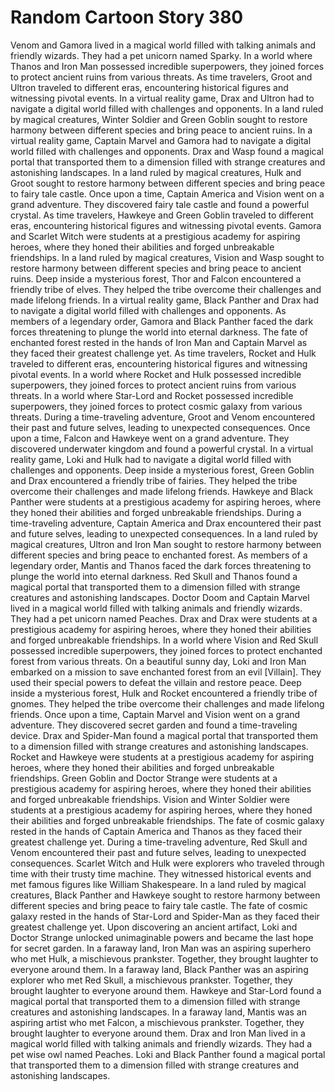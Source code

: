 # Random Cartoon Story 380

Venom and Gamora lived in a magical world filled with talking animals and friendly wizards. They had a pet unicorn named Sparky.
In a world where Thanos and Iron Man possessed incredible superpowers, they joined forces to protect ancient ruins from various threats.
As time travelers, Groot and Ultron traveled to different eras, encountering historical figures and witnessing pivotal events.
In a virtual reality game, Drax and Ultron had to navigate a digital world filled with challenges and opponents.
In a land ruled by magical creatures, Winter Soldier and Green Goblin sought to restore harmony between different species and bring peace to ancient ruins.
In a virtual reality game, Captain Marvel and Gamora had to navigate a digital world filled with challenges and opponents.
Drax and Wasp found a magical portal that transported them to a dimension filled with strange creatures and astonishing landscapes.
In a land ruled by magical creatures, Hulk and Groot sought to restore harmony between different species and bring peace to fairy tale castle.
Once upon a time, Captain America and Vision went on a grand adventure. They discovered fairy tale castle and found a powerful crystal.
As time travelers, Hawkeye and Green Goblin traveled to different eras, encountering historical figures and witnessing pivotal events.
Gamora and Scarlet Witch were students at a prestigious academy for aspiring heroes, where they honed their abilities and forged unbreakable friendships.
In a land ruled by magical creatures, Vision and Wasp sought to restore harmony between different species and bring peace to ancient ruins.
Deep inside a mysterious forest, Thor and Falcon encountered a friendly tribe of elves. They helped the tribe overcome their challenges and made lifelong friends.
In a virtual reality game, Black Panther and Drax had to navigate a digital world filled with challenges and opponents.
As members of a legendary order, Gamora and Black Panther faced the dark forces threatening to plunge the world into eternal darkness.
The fate of enchanted forest rested in the hands of Iron Man and Captain Marvel as they faced their greatest challenge yet.
As time travelers, Rocket and Hulk traveled to different eras, encountering historical figures and witnessing pivotal events.
In a world where Rocket and Hulk possessed incredible superpowers, they joined forces to protect ancient ruins from various threats.
In a world where Star-Lord and Rocket possessed incredible superpowers, they joined forces to protect cosmic galaxy from various threats.
During a time-traveling adventure, Groot and Venom encountered their past and future selves, leading to unexpected consequences.
Once upon a time, Falcon and Hawkeye went on a grand adventure. They discovered underwater kingdom and found a powerful crystal.
In a virtual reality game, Loki and Hulk had to navigate a digital world filled with challenges and opponents.
Deep inside a mysterious forest, Green Goblin and Drax encountered a friendly tribe of fairies. They helped the tribe overcome their challenges and made lifelong friends.
Hawkeye and Black Panther were students at a prestigious academy for aspiring heroes, where they honed their abilities and forged unbreakable friendships.
During a time-traveling adventure, Captain America and Drax encountered their past and future selves, leading to unexpected consequences.
In a land ruled by magical creatures, Ultron and Iron Man sought to restore harmony between different species and bring peace to enchanted forest.
As members of a legendary order, Mantis and Thanos faced the dark forces threatening to plunge the world into eternal darkness.
Red Skull and Thanos found a magical portal that transported them to a dimension filled with strange creatures and astonishing landscapes.
Doctor Doom and Captain Marvel lived in a magical world filled with talking animals and friendly wizards. They had a pet unicorn named Peaches.
Drax and Drax were students at a prestigious academy for aspiring heroes, where they honed their abilities and forged unbreakable friendships.
In a world where Vision and Red Skull possessed incredible superpowers, they joined forces to protect enchanted forest from various threats.
On a beautiful sunny day, Loki and Iron Man embarked on a mission to save enchanted forest from an evil [Villain]. They used their special powers to defeat the villain and restore peace.
Deep inside a mysterious forest, Hulk and Rocket encountered a friendly tribe of gnomes. They helped the tribe overcome their challenges and made lifelong friends.
Once upon a time, Captain Marvel and Vision went on a grand adventure. They discovered secret garden and found a time-traveling device.
Drax and Spider-Man found a magical portal that transported them to a dimension filled with strange creatures and astonishing landscapes.
Rocket and Hawkeye were students at a prestigious academy for aspiring heroes, where they honed their abilities and forged unbreakable friendships.
Green Goblin and Doctor Strange were students at a prestigious academy for aspiring heroes, where they honed their abilities and forged unbreakable friendships.
Vision and Winter Soldier were students at a prestigious academy for aspiring heroes, where they honed their abilities and forged unbreakable friendships.
The fate of cosmic galaxy rested in the hands of Captain America and Thanos as they faced their greatest challenge yet.
During a time-traveling adventure, Red Skull and Venom encountered their past and future selves, leading to unexpected consequences.
Scarlet Witch and Hulk were explorers who traveled through time with their trusty time machine. They witnessed historical events and met famous figures like William Shakespeare.
In a land ruled by magical creatures, Black Panther and Hawkeye sought to restore harmony between different species and bring peace to fairy tale castle.
The fate of cosmic galaxy rested in the hands of Star-Lord and Spider-Man as they faced their greatest challenge yet.
Upon discovering an ancient artifact, Loki and Doctor Strange unlocked unimaginable powers and became the last hope for secret garden.
In a faraway land, Iron Man was an aspiring superhero who met Hulk, a mischievous prankster. Together, they brought laughter to everyone around them.
In a faraway land, Black Panther was an aspiring explorer who met Red Skull, a mischievous prankster. Together, they brought laughter to everyone around them.
Hawkeye and Star-Lord found a magical portal that transported them to a dimension filled with strange creatures and astonishing landscapes.
In a faraway land, Mantis was an aspiring artist who met Falcon, a mischievous prankster. Together, they brought laughter to everyone around them.
Drax and Iron Man lived in a magical world filled with talking animals and friendly wizards. They had a pet wise owl named Peaches.
Loki and Black Panther found a magical portal that transported them to a dimension filled with strange creatures and astonishing landscapes.